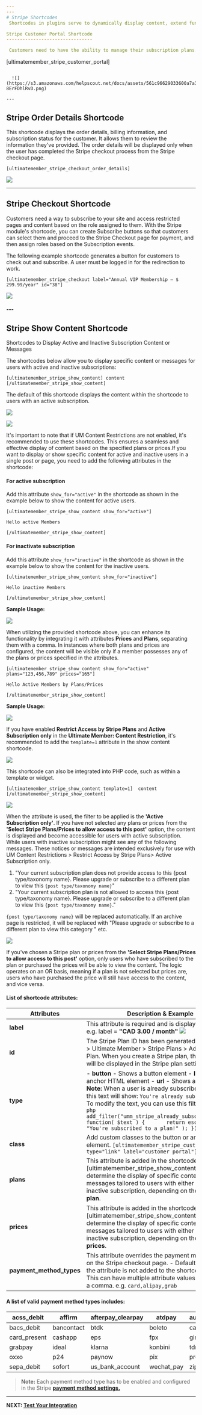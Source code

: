 ```yaml
---
---
# Stripe Shortcodes
 Shortcodes in plugins serve to dynamically display content, extend functionality, customize features, integrate with other plugins or themes, and simplify complex tasks by allowing users to easily insert specific plugin features into their website content with minimal coding knowledge. As such, here are the Stripe shortcodes to simplify the integration of Stripe into your site.

Stripe Customer Portal Shortcode
--------------------------------

 Customers need to have the ability to manage their subscription plans. This shortcode creates a button that redirects customers to the external page of the Stripe Customer Portal to manage subscriptions. A user must be logged in for the redirection to work.

```
[ultimatemember_stripe_customer_portal]
```

  ![](https://s3.amazonaws.com/helpscout.net/docs/assets/561c96629033600a7a36d662/images/65bace3f7507a5314cbc0cf1/file-8ErFDhlRvD.png)

---
```


Stripe Order Details Shortcode
------------------------------

 This shortcode displays the order details, billing information, and subscription status for the customer. It allows them to review the information they've provided. The order details will be displayed only when the user has completed the Stripe checkout process from the Stripe checkout page.

```
[ultimatemember_stripe_checkout_order_details]
```

  ![](https://s3.amazonaws.com/helpscout.net/docs/assets/561c96629033600a7a36d662/images/65bacf19ed989b06acd56722/file-atrbImGjh9.png)

---

Stripe Checkout Shortcode
-------------------------

 Customers need a way to subscribe to your site and access restricted pages and content based on the role assigned to them. With the Stripe module's shortcode, you can create Subscribe buttons so that customers can select them and proceed to the Stripe Checkout page for payment, and then assign roles based on the Subscription events. 

 The following example shortcode generates a button for customers to check out and subscribe. A user must be logged in for the redirection to work. 

```
[ultimatemember_stripe_checkout label="Annual VIP Membership – $ 299.99/year" id="38"]
```

  ![](https://s3.amazonaws.com/helpscout.net/docs/assets/561c96629033600a7a36d662/images/65bacd1ca7493b27a932f870/file-m4YveRVF20.png)

#### ---



Stripe Show Content Shortcode
-----------------------------

 Shortcodes to Display Active and Inactive Subscription Content or Messages

 The shortcodes below allow you to display specific content or messages for users with active and inactive subscriptions:

```
[ultimatemember_stripe_show_content] content [/ultimatemember_stripe_show_content]
```

 The default of this shortcode displays the content within the shortcode to users with an active subscription.

  ![](https://s3.amazonaws.com/helpscout.net/docs/assets/561c96629033600a7a36d662/images/65c12e62feff244b88aaeb82/file-q74W7Iji4A.png)

  ![](https://s3.amazonaws.com/helpscout.net/docs/assets/561c96629033600a7a36d662/images/65c12e89fbf3330265919fad/file-DcTOhXNkLt.png)

 It's important to note that if UM Content Restrictions are not enabled, it's recommended to use these shortcodes. This ensures a seamless and effective display of content based on the specified plans or prices.If you want to display or show specific content for active and inactive users in a single post or page, you need to add the following attributes in the shortcode:

#### For active subscription

 Add this attribute `show_for="active"` in the shortcode as shown in the example below to show the content for active users.

```
[ultimatemember_stripe_show_content show_for="active"]  

Hello active Members 

[/ultimatemember_stripe_show_content]
```

#### For inactivate subscription

 Add this attribute `show_for="inactive"` in the shortcode as shown in the example below to show the content for the inactive users.

```
[ultimatemember_stripe_show_content show_for="inactive"]    

Hello inactive Members  

[/ultimatemember_stripe_show_content]
```

 <strong>Sample Usage:</strong>

  ![](https://s3.amazonaws.com/helpscout.net/docs/assets/561c96629033600a7a36d662/images/65c1e5b6fbf3330265919ff0/file-4b0aix5r7B.png)

 When utilizing the provided shortcode above, you can enhance its functionality by integrating it with attributes <strong>Prices</strong> and <strong>Plans</strong>, separating them with a comma. In instances where both plans and prices are configured, the content will be visible only if a member possesses any of the plans or prices specified in the attributes. 



```
[ultimatemember_stripe_show_content show_for="active" plans="123,456,789" prices="165"]

Hello Active Members by Plans/Prices

[/ultimatemember_stripe_show_content]
```

 <strong>Sample Usage:</strong> 

  ![](https://s3.amazonaws.com/helpscout.net/docs/assets/561c96629033600a7a36d662/images/65c1f365fbf3330265919ff6/file-gOSqLZTVdK.png)

 If you have enabled <strong>Restrict Access by Stripe Plans</strong> and <strong>Active Subscription only</strong> in the <strong>Ultimate Member: Content Restriction</strong>, it's recommended to add the `template=1` attribute in the show content shortcode.

  ![](https://s3.amazonaws.com/helpscout.net/docs/assets/561c96629033600a7a36d662/images/65c23515fbf333026591a037/file-bFm3t6e3um.png)

 This shortcode can also be integrated into PHP code, such as within a template or widget.

```
[ultimatemember_stripe_show_content template=1]  content  [/ultimatemember_stripe_show_content]
```

  ![](https://s3.amazonaws.com/helpscout.net/docs/assets/561c96629033600a7a36d662/images/65c23428ffa21909875f08c8/file-rruXzrWVE7.png)

 When the attribute is used, the filter to be applied is the <strong>'Active Subscription only'</strong>. If you have not selected any plans or prices from the <strong>'Select Stripe Plans/Prices to allow access to this post'</strong> option, the content is displayed and become accessible for users with active subscription. While users with inactive subscription might see any of the following messages. These notices or messages are intended exclusively for use with UM Content Restrictions &gt; Restrict Access by Stripe Plans&gt; Active Subscription only.

1. "Your current subscription plan does not provide access to this {post type/taxonomy name}. Please upgrade or subscribe to a different plan to view this `{post type/taxonomy name}`"
2. "Your current subscription plan is not allowed to access this {post type/taxonomy name}. Please upgrade or subscribe to a different plan to view this `{post type/taxonomy name}`."
 
 `{post type/taxonomy name}` will be replaced automatically. If an archive page is restricted, it will be replaced with "Please upgrade or subscribe to a different plan to view this category " etc. 

  ![](https://s3.amazonaws.com/helpscout.net/docs/assets/561c96629033600a7a36d662/images/65c23221feff244b88aaec06/file-aAl795aTLh.png)

 If you've chosen a Stripe plan or prices from the <strong>'Select Stripe Plans/Prices to allow access to this post'</strong> option, only users who have subscribed to the plan or purchased the prices will be able to view the content. The logic operates on an OR basis, meaning if a plan is not selected but prices are, users who have purchased the price will still have access to the content, and vice versa.



####  List of shortcode attributes:

 | <strong>Attributes</strong> | <strong>Description &amp; Example</strong> |
|---|---|
| <strong>label</strong> | This attribute is required and is displayed on a page. e.g. label =  <strong>"CAD 3.00 / month"</strong> ![](https://s3.amazonaws.com/helpscout.net/docs/assets/561c96629033600a7a36d662/images/6475df6867106052aab4ccf1/file-52z4Q9PXLF.png) |
| <strong>id</strong> | The Stripe Plan ID has been generated in wp-admin &gt; Ultimate Member &gt; Stripe Plans &gt; Add or Edit a Plan. When you create a Stripe plan, the shortcode will be displayed in the Stripe plan settings.  ![](https://s3.amazonaws.com/helpscout.net/docs/assets/561c96629033600a7a36d662/images/651dbb29ed8c6d2f1cffdf26/file-IVhGzqfqP9.png) |
| <strong>type</strong> | - <strong>button</strong> - Shows a button element - <strong>link</strong> - Shows anchor HTML element - <strong>url</strong> - Shows a URL string    <strong>Note:</strong> When a user is already subscribed to a plan, this text will show:   ``` You're already subscribed 			 ```       To modify the text, you can use this filter hook:  ``` <?php  add_filter("umm_stripe_already_subscribed_text", function( $text ) {       return esc_attr( "You're subscribed to a plan!" ); });   ?> 				 ``` |
| <strong>class</strong> | Add custom classes to the button or anchor element.     `[ultimatemember_stripe_customer_portal type="link" label="customer portal"]` |
| <strong>plans</strong> | This attribute is added in the shortcode \[ultimatemember\_stripe\_show\_content\] to determine the display of specific content or messages tailored to users with either an active or inactive subscription, depending on the specified <strong>plan</strong>. |
| <strong>prices</strong> | This attribute is added in the shortcode \[ultimatemember\_stripe\_show\_content\] to determine the display of specific content or messages tailored to users with either an active or inactive subscription, depending on the specified <strong>prices</strong>. |
| <strong>payment\_method\_types</strong> | This attribute overrides the payment method type on the Stripe checkout page.    - Default value( when the attribute is not added to the shortcode): `card` - This can have multiple attribute values separated by a comma. e.g. `card,alipay,grab` |

#### A list of valid payment method types includes:

 | acss\_debit | affirm | afterpay\_clearpay | atdpay | au\_becs\_debit |
|---|---|---|---|---|
| bacs\_debit | bancontact | btdk | boleto | card |
| card\_present | cashapp | eps | fpx | giropay |
| grabpay | ideal | klarna | konbini | tdnk |
| oxxo | p24 | paynow | pix | promptpay |
| sepa\_debit | sofort | us\_bank\_account | wechat\_pay | zip |

> <strong>Note:</strong> Each payment method type has to be enabled and configured in the Stripe  [<strong>payment method settings.</strong>](https://dashboard.stripe.com/settings/payment_methods)

---

 <strong>NEXT:  [Test Your Integration](/docs-v3/um-stripe/article/1610-stripe---test-your-integration)</strong>